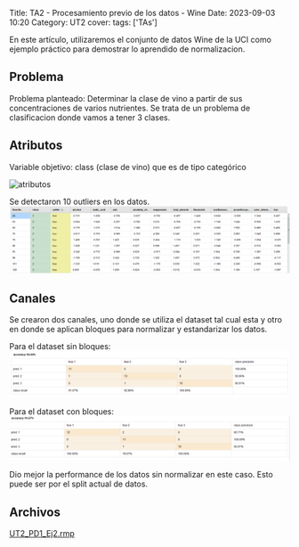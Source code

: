 Title: TA2 - Procesamiento previo de los datos - Wine
Date: 2023-09-03 10:20
Category: UT2
cover:
tags: ['TAs']

En este artículo, utilizaremos el conjunto de datos Wine de la UCI como ejemplo práctico para demostrar lo aprendido de normalizacion.

## Problema

Problema planteado: Determinar la clase de vino a partir de sus concentraciones de varios nutrientes. Se trata de un problema de clasificacion donde vamos a tener 3 clases.

## Atributos

Variable objetivo: class (clase de vino) que es de tipo categórico

![atributos](https://github.com/gcabrera243/gcabrera243.github.io/blob/main/content/UT2/TAs/TA2/atributos.png?raw=true)

Se detectaron 10 outliers en los datos.
![outliers](https://github.com/gcabrera243/gcabrera243.github.io/blob/main/content/UT2/TAs/TA2/Outliers.png?raw=true)

## Canales

Se crearon dos canales, uno donde se utiliza el dataset tal cual esta y otro en donde se aplican bloques para normalizar y estandarizar los datos.

Para el dataset sin bloques:
![performance](https://github.com/gcabrera243/gcabrera243.github.io/blob/main/content/UT2/TAs/TA2/PerformanceSinNormalizar.png?raw=true)

Para el dataset con bloques:
![performance](https://github.com/gcabrera243/gcabrera243.github.io/blob/main/content/UT2/TAs/TA2/PerformanceNormalizado.png?raw=true)

Dio mejor la performance de los datos sin normalizar en este caso. Esto puede ser por el split actual de datos.

## Archivos

[UT2_PD1_Ej2.rmp](https://github.com/gcabrera243/gcabrera243.github.io/blob/main/content/UT3/TAs/TA2/UT2_PD1_Ej2.rmp?raw=true)
